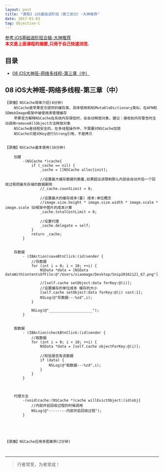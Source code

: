 ```yaml
---
layout: post
title: "课程3 iOS基础进阶班（第三部分）-大神推荐"
date: 2017-01-03
tag: Objective-C
---
```



[参考:iOS基础进阶班合辑-大神推荐](https://ke.qq.com/course/package/15652)      
<span style="font-weight:bold;color:red;">本文是上面课程的摘要,只用于自己快速浏览.</span>


## 目录

* [08 iOS大神班-网络多线程-第三章（中）](#content8)






<!-- ************************************************ -->
## <a id="content8">08 iOS大神班-网络多线程-第三章（中）</a>
```
【录播】NSCache简单介绍(4分钟)
    NSCache是苹果官方提供的缓存类，具体使用和NSMutableDictionary类似，在AFN和SDWebImage框架中被使用来管理缓存
    苹果官方解释NSCache在系统内存很低时，会自动释放对象，建议：接收到内存警告时主动调用removeAllObject方法释放对象
    NSCache是线程安全的，在多线程操作中，不需要对NSCache加锁
    NSCache只是对Key进行Strong引用，不是拷贝


【录播】NSCache基本使用(16分钟)

    创建
        -(NSCache *)cache{
            if (_cache == nil) {
                _cache = [[NSCache alloc]init];
                
                //设置最大缓存数据的数量,如果超出该限制那么内部会自动开启一个回收过程把最先存储的数据删除
                //_cache.countLimit = 8;
                
                //设置最大的缓存成本(量) 成本:单位概念
                //image.size.height * image.size.width * image.scale * image.scale SD框架中图片的成本计算
                _cache.totalCostLimit = 8;
                
                //设置代理
                _cache.delegate = self;
            }
            return _cache;
        }


    存数据
        - (IBAction)saveBtnClick:(id)sender {
            //存数据
            for (int i = 0; i < 10; ++i) {
                NSData *data = [NSData dataWithContentsOfFile:@"/Users/xiaomage/Desktop/Snip20161121_67.png"];
                
                //[self.cache setObject:data forKey:@(i)];
                //设置缓存的单位成本 缓存的大小
                [self.cache setObject:data forKey:@(i) cost:1];
                NSLog(@"存数据---%zd",i);
            }
            
            NSLog(@"____________________");
        }


    取数据
        - (IBAction)checkBtnClick:(id)sender {
            //取数据
            for (int i = 0; i < 10; ++i) {
                NSData *data = [self.cache objectForKey:@(i)];

                //校验是否有该数据
                if (data) {
                    NSLog(@"取数据---%zd",i);
                }
            }
        }



    代理方法
        -(void)cache:(NSCache *)cache willEvictObject:(id)obj{
            //内部开启回收过程的时候调用
            NSLog(@"--------内部开启回收过程");
        }





【录播】NSCache应用多图案例(2分钟)



```




----------
>  行者常至，为者常成！


